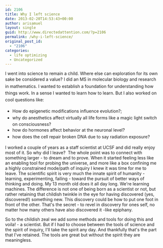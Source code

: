 ```yaml
---
id: 2106
title: Why I left science
date: 2013-02-20T14:53:43+00:00
author: arisamuel
layout: single
guid: http://www.directedattention.com/?p=2106
permalink: /why-i-left-science/
original_post_id:
  - "2106"
categories:
  - life optimizing
  - Uncategorized
---
```

I went into science to remain a child. Where else can exploration for its own sake be considered a value?
<span style="font-size: 14px; line-height: 1.6em;">I did an MS in molecular biology and research in mathematics. I wanted to establish a foundation for understanding how things work. In a sense I wanted to learn how to learn. But I also worked on cool questions like:</span>
<ul>
 	<li><span style="font-size: 14px; line-height: 1.6em;">How do epigenetic modifications influence evolution?; </span></li>
 	<li><span style="font-size: 14px; line-height: 1.6em;">why do anesthetics affect virtually all life forms like a magic light switch on consciousness?</span></li>
 	<li><span style="font-size: 14px; line-height: 1.6em;">how do hormones affect behavior at the neuronal level?</span></li>
 	<li><span style="font-size: 14px; line-height: 1.6em;">how does the cell repair broken DNA due to say radiation exposure?</span></li>
</ul>
I worked a couple of years as a staff scientist at UCSF and did really enjoy most of it. So why did I leave?  The whole point was to connect with something larger - to dream and to prove. When it started feeling less like an enabling tool for probing the universe, and more like a box confining me a highly constrained mode/path of inquiry I knew it was time for me to leave. The scientific spirit is very much the innate spirit of humanity - learning, experimenting, failing - toward the pursuit of better ways of thinking and doing. My 13 month old does it all day long. We're learning machines. The difference is not one of being born as a scientist or not, but rather retaining that childish twinkle in the eye for having discovered (yes, discovered!) something new. This discovery could be how to put one foot in front of the other. That's the secret - to revel in discovery for ones self, no matter how many others have also discovered it -like epiphany.

So to the childish zeal we add some methods and tools for doing this and voila! - a scientist. But if I had to choose between the tools of science and the spirit of inquiry, I'll take the spirit any day. And thankfully that's the part that I've retained. The tools are great but without the spirit they are meaningless.